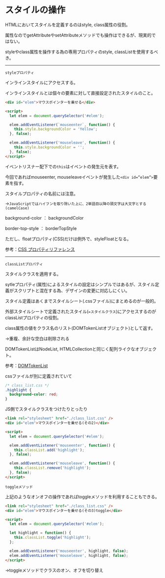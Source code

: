 # スタイルの操作

HTMLにおいてスタイルを定義するのはstyle, class属性の役割。

属性なのでgetAttributeやsetAttributeメソッドでも操作はできるが、現実的ではない。

styleやclass属性を操作する為の専用プロパティのstyle, classListを使用するべき。

---

`styleプロパティ`

インラインスタイルにアクセスする。

インラインスタイルとは個々の要素に対して直接設定されたスタイルのこと。

```html
<div id="elem">マウスポインターを乗せる</div>

<script>
  let elem = document.querySelector('#elem');

  elem.addEventListener(`mouseenter`, function() {
    this.style.backgroundColor = 'Yellow';
  }, false);

  elem.addEventListener('mouseleave', function() {
    this.style.backgroundColor = '';
  }, false);
</script>
```

イベントリスナー配下での`this`はイベントの発生元を表す。

今回であればmouseenter, mouseleaveイベントが発生した`<div id=”elem”>`要素を指す。

スタイルプロパティの名前には注意。

→`JavaScriptではハイフンを取り除いた上に、2単語目以降の頭文字は大文字とする(camelCase)`

background-color ： backgroundColor

border-top-style ： borderTopStyle

ただし、floatプロパティ(CSS)だけは例外で、styleFloatとなる。

参考：[CSS プロパティリファレンス](https://developer.mozilla.org/ja/docs/orphaned/Web/CSS/CSS_Properties_Reference)

---

`classListプロパティ`

スタイルクラスを適用する。

sytleプロパティ(属性)によるスタイルの設定はシンプルではあるが、スタイル定義がスクリプトと混在する為、デザインの変更に対応しにくい。

スタイル定義はあくまでスタイルシート(.cssファイル)にまとめるのが一般的。

外部スタイルシートで定義されたスタイル(`=スタイルクラス`)にアクセスするのがclassListプロパティの役割。

class属性の値をクラス名のリスト(DOMTokenListオブジェクト)として返す。

→重複、余計な空白は削除される

DOMTokenListはNodeList, HTMLCollectionと同じく配列ライクなオブジェクト。

参考：[DOMTokenList](https://developer.mozilla.org/ja/docs/Web/API/DOMTokenList)

cssファイルが別に定義されていて

```css
/* class_list.css */
.highlight {
  background-color: red;
}
```

JS側でスタイルクラスをつけたりとったり

```html
<link rel="stylesheet" href="./class_list.css" />
<div id="elem">マウスポインターを乗せる(その2)</div>

<script>
  let elem = document.querySelector('#elem');

  elem.addEventListener('mouseenter', function() {
    this.classList.add('highlight');
  }, false);

  elem.addEventListener('mouseleave', function() {
    this.classList.remove('highlight');
  }, false);
</script>
```

`toggleメソッド`

上記のようなオンオフの操作であればtoggleメソッドを利用することもできる。

```html
<link rel="stylesheet" href="./class_list.css" />
<div id="elem">マウスポインターを乗せる(その3)toggle</div>

<script>
  let elem = document.querySelector('#elem');

  let highlight = function() {
    this.classList.toggle('highlight');
  };

  elem.addEventListener('mouseenter', highlight, false);
  elem.addEventListener('mouseleave', highlight, false);
</script>
```

→toggleメソッドでクラスのオン、オフを切り替え
